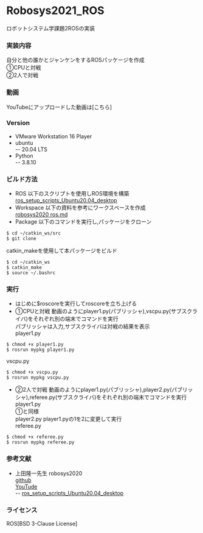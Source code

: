 # Robosys2021_ROS
ロボットシステム学課題2ROSの実装

### 実装内容
自分と他の誰かとジャンケンをするROSパッケージを作成<br>
①CPUと対戦<br>
②2人で対戦<br>

### 動画
YouTubeにアップロードした動画は[こちら]

### Version
- VMware Workstation 16 Player
- ubuntu<br>
-- 20.04 LTS
- Python<br>
-- 3.8.10

### ビルド方法
- ROS
以下のスクリプトを使用しROS環境を構築<br>
[ros_setup_scripts_Ubuntu20.04_desktop](https://github.com/ryuichiueda/ros_setup_scripts_Ubuntu20.04_desktop)<br>
- Workspace
以下の資料を参考にワークスペースを作成<br>
[robosys2020 ros.md](https://github.com/ryuichiueda/robosys2020/blob/master/md/ros.md)<br>
- Package
以下のコマンドを実行し,パッケージをクローン
```
$ cd ~/catkin_ws/src
$ git clone 
```
catkin_makeを使用して本パッケージをビルド
```
$ cd ~/catkin_ws
$ catkin_make
$ source ~/.bashrc
```
### 実行
- はじめに$roscoreを実行してroscoreを立ち上げる
- ①CPUと対戦
動画のようにplayer1.py(パブリッシャ),vscpu.py(サブスクライバ)をそれぞれ別の端末でコマンドを実行<br>
パブリッシャは入力,サブスクライバは対戦の結果を表示<br>
player1.py<br>
```
$ chmod +x player1.py
$ rosrun mypkg player1.py
```

vscpu.py<br>
```
$ chmod +x vscpu.py
$ rosrun mypkg vscpu.py
```

- ②2人で対戦
動画のようにplayer1.py(パブリッシャ),player2.py(パブリッシャ),referee.py(サブスクライバ)をそれぞれ別の端末でコマンドを実行
player1.py<br>
①と同様<br>
player2.py
player1.pyの1を2に変更して実行<br>
referee.py<br>
```
$ chmod +x referee.py
$ rosrun mypkg referee.py
```

### 参考文献
- 上田隆一先生
 robosys2020<br>
 [github](https://github.com/ryuichiueda/robosys2020)<br>
 [YouTude](https://youtu.be/PL85Pw_zQH0)<br>
-- [ros_setup_scripts_Ubuntu20.04_desktop](https://github.com/ryuichiueda/ros_setup_scripts_Ubuntu20.04_desktop)<br>

### ライセンス
ROS[BSD 3-Clause License]
